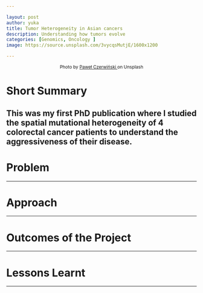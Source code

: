 ```yaml
---

layout: post
author: yuka
title: Tumor Heterogeneity in Asian cancers
description: Understanding how tumors evolve
categories: [Genomics, Oncology ]
image: https://source.unsplash.com/3vycqsMutjE/1600x1200 

---
```

<div align="center"><small>Photo by  <a href = "https://unsplash.com/photos/hNrd99q5peI">Paweł Czerwiński </a> on Unsplash</small></div>

# Short Summary
This was my first PhD publication where I studied the spatial mutational heterogeneity of 4 colorectal cancer patients to understand the aggressiveness of their disease.
---
# Problem

---
# Approach

---
# Outcomes of the Project

---
# Lessons Learnt

---